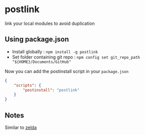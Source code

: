 # postlink

link your local modules to avoid duplication

## Using package.json

- Install globally : `npm install -g postlink`
- Set folder containing git repo : `npm config set git_repo_path "${HOME}/Documents/GitHub"`

Now you can add the postinstall script in your `package.json`

```json
{
    "scripts": {
        "postinstall": "postlink"
    }
}
```

## Notes

Similar to [zelda](https://github.com/feross/zelda)
